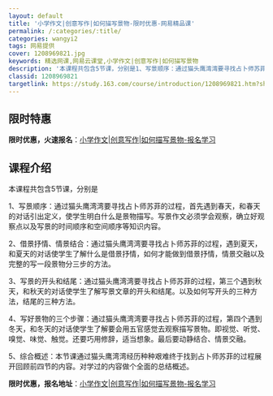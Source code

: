 ```yaml
---
layout: default
title: '小学作文|创意写作|如何描写景物-限时优惠-网易精品课'
permalink: /:categories/:title/
categories: wangyi2
tags: 网易提供
cover: 1208969821.jpg
keywords: 精选网课,网易云课堂,小学作文|创意写作|如何描写景物
description: '本课程共包含5节课，分别是1、写景顺序：通过猫头鹰湾湾要寻找占卜师苏菲的过程，首先遇到春天，和春天的对话引出定义，使学生'
classid: 1208969821
targetlink: https://study.163.com/course/introduction/1208969821.htm?share=1&shareId=1025206652&utm_campaign=share&utm_medium=iphoneShare&utm_source=&utm_u=1025206652
---
```


## 限时特惠

**限时优惠，火速报名**：[小学作文|创意写作|如何描写景物-报名学习](https://study.163.com/course/introduction/1208969821.htm?share=1&shareId=1025206652&utm_campaign=share&utm_medium=iphoneShare&utm_source=&utm_u=1025206652)

## 课程介绍

本课程共包含5节课，分别是



1、写景顺序：通过猫头鹰湾湾要寻找占卜师苏菲的过程，首先遇到春天，和春天的对话引出定义，使学生明白什么是景物描写。写景作文必须学会观察，确立好观察点以及写景的时间顺序和空间顺序等知识内容。



2、借景抒情、情景结合：通过猫头鹰湾湾要寻找占卜师苏菲的过程，遇到夏天，和夏天的对话使学生了解什么是借景抒情，如何才能做到借景抒情，情景交融以及完整的写一段景物分三步的方法。



3、写景的开头和结尾：通过猫头鹰湾湾要寻找占卜师苏菲的过程，第三个遇到秋天，和秋天的对话使学生了解写景文章的开头和结尾。以及如何写开头的三种方法，结尾的三种方法。



4、写好景物的三个步骤：通过猫头鹰湾湾要寻找占卜师苏菲的过程，第四个遇到冬天，和冬天的对话使学生了解要会用五官感觉去观察描写景物。即视觉、听觉、嗅觉、味觉、触觉。还要巧用修辞，适当想象。最后要动静结合、情景交融。



5、综合概述：本节课通过猫头鹰湾湾经历种种艰难终于找到占卜师苏菲的过程展开回顾前四节的内容。对学过的内容做个全面的总结概述。

**限时优惠，报名地址**：[小学作文|创意写作|如何描写景物-报名学习](https://study.163.com/course/introduction/1208969821.htm?share=1&shareId=1025206652&utm_campaign=share&utm_medium=iphoneShare&utm_source=&utm_u=1025206652)


